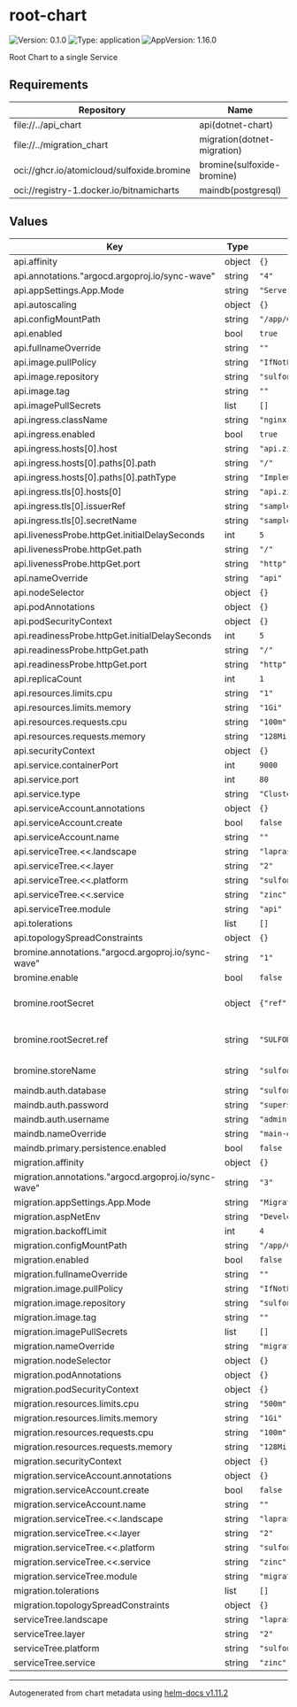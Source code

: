 # root-chart

![Version: 0.1.0](https://img.shields.io/badge/Version-0.1.0-informational?style=flat-square) ![Type: application](https://img.shields.io/badge/Type-application-informational?style=flat-square) ![AppVersion: 1.16.0](https://img.shields.io/badge/AppVersion-1.16.0-informational?style=flat-square)

Root Chart to a single Service

## Requirements

| Repository | Name | Version |
|------------|------|---------|
| file://../api_chart | api(dotnet-chart) | 0.1.0 |
| file://../migration_chart | migration(dotnet-migration) | 0.1.0 |
| oci://ghcr.io/atomicloud/sulfoxide.bromine | bromine(sulfoxide-bromine) | 1.2.3 |
| oci://registry-1.docker.io/bitnamicharts | maindb(postgresql) | 12.5.5 |

## Values

| Key | Type | Default | Description |
|-----|------|---------|-------------|
| api.affinity | object | `{}` |  |
| api.annotations."argocd.argoproj.io/sync-wave" | string | `"4"` |  |
| api.appSettings.App.Mode | string | `"Server"` |  |
| api.autoscaling | object | `{}` |  |
| api.configMountPath | string | `"/app/Config"` |  |
| api.enabled | bool | `true` |  |
| api.fullnameOverride | string | `""` |  |
| api.image.pullPolicy | string | `"IfNotPresent"` |  |
| api.image.repository | string | `"sulfone-zinc-api"` |  |
| api.image.tag | string | `""` |  |
| api.imagePullSecrets | list | `[]` |  |
| api.ingress.className | string | `"nginx"` |  |
| api.ingress.enabled | bool | `true` |  |
| api.ingress.hosts[0].host | string | `"api.zinc.sulfone.lapras.lvh.me"` |  |
| api.ingress.hosts[0].paths[0].path | string | `"/"` |  |
| api.ingress.hosts[0].paths[0].pathType | string | `"ImplementationSpecific"` |  |
| api.ingress.tls[0].hosts[0] | string | `"api.zinc.sulfone.lapras.lvh.me"` |  |
| api.ingress.tls[0].issuerRef | string | `"sample"` |  |
| api.ingress.tls[0].secretName | string | `"sample"` |  |
| api.livenessProbe.httpGet.initialDelaySeconds | int | `5` |  |
| api.livenessProbe.httpGet.path | string | `"/"` |  |
| api.livenessProbe.httpGet.port | string | `"http"` |  |
| api.nameOverride | string | `"api"` |  |
| api.nodeSelector | object | `{}` |  |
| api.podAnnotations | object | `{}` |  |
| api.podSecurityContext | object | `{}` |  |
| api.readinessProbe.httpGet.initialDelaySeconds | int | `5` |  |
| api.readinessProbe.httpGet.path | string | `"/"` |  |
| api.readinessProbe.httpGet.port | string | `"http"` |  |
| api.replicaCount | int | `1` |  |
| api.resources.limits.cpu | string | `"1"` |  |
| api.resources.limits.memory | string | `"1Gi"` |  |
| api.resources.requests.cpu | string | `"100m"` |  |
| api.resources.requests.memory | string | `"128Mi"` |  |
| api.securityContext | object | `{}` |  |
| api.service.containerPort | int | `9000` |  |
| api.service.port | int | `80` |  |
| api.service.type | string | `"ClusterIP"` |  |
| api.serviceAccount.annotations | object | `{}` |  |
| api.serviceAccount.create | bool | `false` |  |
| api.serviceAccount.name | string | `""` |  |
| api.serviceTree.<<.landscape | string | `"lapras"` |  |
| api.serviceTree.<<.layer | string | `"2"` |  |
| api.serviceTree.<<.platform | string | `"sulfone"` |  |
| api.serviceTree.<<.service | string | `"zinc"` |  |
| api.serviceTree.module | string | `"api"` |  |
| api.tolerations | list | `[]` |  |
| api.topologySpreadConstraints | object | `{}` |  |
| bromine.annotations."argocd.argoproj.io/sync-wave" | string | `"1"` |  |
| bromine.enable | bool | `false` |  |
| bromine.rootSecret | object | `{"ref":"SULFONE_ZINC"}` | Secret of Secrets reference |
| bromine.rootSecret.ref | string | `"SULFONE_ZINC"` | DOPPLER Token Reference |
| bromine.storeName | string | `"sulfone-zinc"` | Store name to create |
| maindb.auth.database | string | `"sulfone-zinc"` |  |
| maindb.auth.password | string | `"supersecret"` |  |
| maindb.auth.username | string | `"admin"` |  |
| maindb.nameOverride | string | `"main-database"` |  |
| maindb.primary.persistence.enabled | bool | `false` |  |
| migration.affinity | object | `{}` |  |
| migration.annotations."argocd.argoproj.io/sync-wave" | string | `"3"` |  |
| migration.appSettings.App.Mode | string | `"Migration"` |  |
| migration.aspNetEnv | string | `"Development"` |  |
| migration.backoffLimit | int | `4` |  |
| migration.configMountPath | string | `"/app/Config"` |  |
| migration.enabled | bool | `false` |  |
| migration.fullnameOverride | string | `""` |  |
| migration.image.pullPolicy | string | `"IfNotPresent"` |  |
| migration.image.repository | string | `"sulfone-zinc-migration"` |  |
| migration.image.tag | string | `""` |  |
| migration.imagePullSecrets | list | `[]` |  |
| migration.nameOverride | string | `"migration"` |  |
| migration.nodeSelector | object | `{}` |  |
| migration.podAnnotations | object | `{}` |  |
| migration.podSecurityContext | object | `{}` |  |
| migration.resources.limits.cpu | string | `"500m"` |  |
| migration.resources.limits.memory | string | `"1Gi"` |  |
| migration.resources.requests.cpu | string | `"100m"` |  |
| migration.resources.requests.memory | string | `"128Mi"` |  |
| migration.securityContext | object | `{}` |  |
| migration.serviceAccount.annotations | object | `{}` |  |
| migration.serviceAccount.create | bool | `false` |  |
| migration.serviceAccount.name | string | `""` |  |
| migration.serviceTree.<<.landscape | string | `"lapras"` |  |
| migration.serviceTree.<<.layer | string | `"2"` |  |
| migration.serviceTree.<<.platform | string | `"sulfone"` |  |
| migration.serviceTree.<<.service | string | `"zinc"` |  |
| migration.serviceTree.module | string | `"migration"` |  |
| migration.tolerations | list | `[]` |  |
| migration.topologySpreadConstraints | object | `{}` |  |
| serviceTree.landscape | string | `"lapras"` |  |
| serviceTree.layer | string | `"2"` |  |
| serviceTree.platform | string | `"sulfone"` |  |
| serviceTree.service | string | `"zinc"` |  |

----------------------------------------------
Autogenerated from chart metadata using [helm-docs v1.11.2](https://github.com/norwoodj/helm-docs/releases/v1.11.2)
